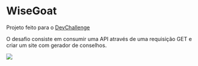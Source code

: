 # WiseGoat
Projeto feito para o <a href="https://github.com/devchallenge-io/wisegoat">DevChallenge</a>

O desafio consiste em consumir uma API através de uma requisição GET e criar um site com gerador de conselhos.

<img src="https://i.imgur.com/LVahlGQ.mp4"/>

